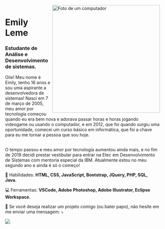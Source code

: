 <img src="https://pensador-digital.com/wp-content/uploads/2021/04/cover-img-1-1.png" width="350px" align="right" alt="Foto de um computador">

<h1>Emily Leme</h1>
<h3>Estudante de Análise e Desenvolvimento de sistemas.</h3>

<p align="left"> 
  Oiie! Meu nome é Emily, tenho 16 anos e sou uma aspirante a desenvolvedora de sistemas! Nasci em 7 de março de 2005, meu amor por tecnologia começou quando eu era bem nova e adorava passar horas e horas jogando videogame ou usando o computador, e em 2012, que foi quando surgiu uma oportunidade, comecei um curso básico em informática, que foi a chave para eu me tornar a pessoa que sou hoje.<br/><br/>

O tempo passou e meu amor por tecnologia aumentou ainda mais, e no fim de 2019 decidi prestar vestibular para entrar na Etec em Desenvolvimento de Sistemas com mentoria especial da IBM. Atualmente estou no meu segundo ano e ainda é só o começo! 
</p>

<p align="left">
  🚀 Habilidades: <strong>HTML, CSS, JavaScript, Bootstrap, JQuery, PHP, SQL, Java.</strong>
</p>

<p align="left">
  💻 Ferramentas: <strong>VSCode, Adobe Photoshop, Adobe Illustrator, Eclipse Workspace.</strong>
</p>

<p align="left">
  🤝 Se você deseja realizar um projeto comigo (ou bater papo), não hesite em me enviar uma mensagem: ⤵️
</p>

<p align="left">
  
  <a href="https://www.linkedin.com/in/emily-leme/" target="_blank" alt="Linkedin">
  <img src="https://img.shields.io/badge/-Linkedin-0e76a8?style=for-the-badge&logo=Linkedin&logoColor=white" /></a>
</p>  
